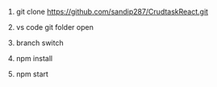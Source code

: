 1. git clone https://github.com/sandip287/CrudtaskReact.git

2. vs code git folder open

3. branch switch

4. npm install

5. npm start


